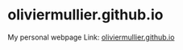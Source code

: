 # oliviermullier.github.io
My personal webpage
Link: [oliviermullier.github.io](http://oliviermullier.github.io)
